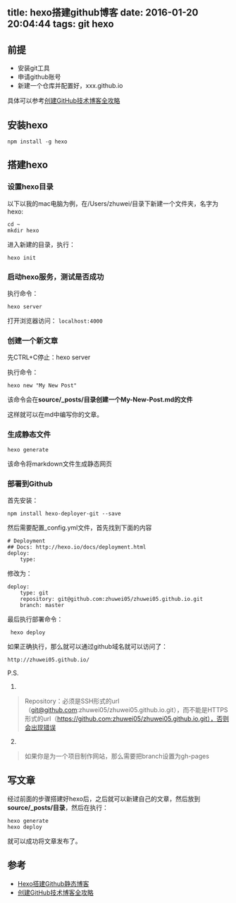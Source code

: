 title: hexo搭建github博客
date: 2016-01-20 20:04:44
tags: git hexo
---

## 前提

* 安装git工具
* 申请github账号
* 新建一个仓库并配置好，xxx.github.io

具体可以参考[创建GitHub技术博客全攻略](http://blog.csdn.net/renfufei/article/details/37725057/)

## 安装hexo

	npm install -g hexo
	
## 搭建hexo

### 设置hexo目录
以下以我的mac电脑为例，在/Users/zhuwei/目录下新建一个文件夹，名字为hexo:

	cd ~
	mkdir hexo

进入新建的目录，执行：

	hexo init
	
### 启动hexo服务，测试是否成功

执行命令：

	hexo server

打开浏览器访问： `localhost:4000`

### 创建一个新文章

先CTRL+C停止：hexo server

执行命令：

	hexo new "My New Post"
	
该命令会在**source/_posts/目录创建一个My-New-Post.md的文件**

这样就可以在md中编写你的文章。


### 生成静态文件

	hexo generate

该命令将markdown文件生成静态网页

### 部署到Github

首先安装：

	npm install hexo-deployer-git --save
	
	
然后需要配置_config.yml文件，首先找到下面的内容

	# Deployment
	## Docs: http://hexo.io/docs/deployment.html
	deploy:
  		type:
  		
修改为：

	deploy:
  		type: git
  		repository: git@github.com:zhuwei05/zhuwei05.github.io.git
  		branch: master  	
  		
最后执行部署命令：

	 hexo deploy
	 
如果正确执行，那么就可以通过github域名就可以访问了：

	http://zhuwei05.github.io/
	
P.S.

1. 
> Repository：必须是SSH形式的url（git@github.com:zhuwei05/zhuwei05.github.io.git），而不能是HTTPS形式的url（https://github.com:zhuwei05/zhuwei05.github.io.git），否则会出现错误

2. 
> 如果你是为一个项目制作网站，那么需要把branch设置为gh-pages	


## 写文章

经过前面的步骤搭建好hexo后，之后就可以新建自己的文章，然后放到**source/_posts/目录**，然后在执行：

	hexo generate
	hexo deploy
	
就可以成功将文章发布了。	


## 参考

* [Hexo搭建Github静态博客](http://www.cnblogs.com/zhcncn/p/4097881.html)
* [创建GitHub技术博客全攻略](http://blog.csdn.net/renfufei/article/details/37725057/)




